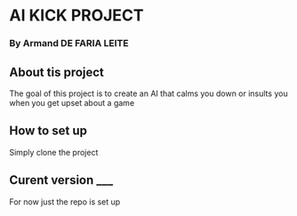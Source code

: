 # AI KICK PROJECT
### By Armand DE FARIA LEITE


## **About tis project**

The goal of this project is to create an AI that calms you down or insults you when you get upset about a game

## **How to set up**

Simply clone the project


## **Curent version ___**
For now just the repo is set up
